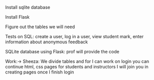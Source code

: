 Install sqlite database

Install Flask

Figure out the tables we will need

Tests on SQL: create a user, log in a user, view student mark, enter information about anonymous feedback

SQLite database using Flask: prof will provide the code

Work:->
        Sheeza: We divide tables and for I can work on login you can continue html, css pages for students and instructors I will join you in creating pages once I finish login
